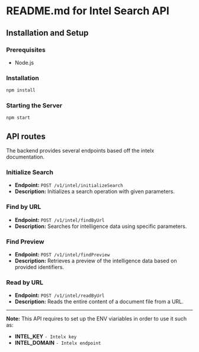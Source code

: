 
# README.md for Intel Search API

## Installation and Setup

### Prerequisites

- Node.js

### Installation

```bash
npm install
```

### Starting the Server

```bash
npm start
```

## API routes

The backend provides several endpoints based off the intelx documentation.

### Initialize Search

- **Endpoint:** `POST /v1/intel/initializeSearch`
- **Description:** Initializes a search operation with given parameters.

### Find by URL

- **Endpoint:** `POST /v1/intel/findByUrl`
- **Description:** Searches for intelligence data using specific parameters.

### Find Preview

- **Endpoint:** `POST /v1/intel/findPreview`
- **Description:** Retrieves a preview of the intelligence data based on provided identifiers.

### Read by URL

- **Endpoint:** `POST /v1/intel/readByUrl`
- **Description:** Reads the entire content of a document file from a URL.

---

**Note:** This API requires to set up the ENV viariables in order to use it such as:

- **INTEL_KEY** `- Intelx key`
- **INTEL_DOMAIN** `- Intelx endpoint`
